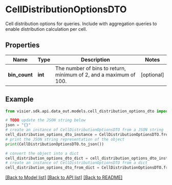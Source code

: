 # CellDistributionOptionsDTO

Cell distribution options for queries.  Include with aggregation queries to enable distribution calculation per cell.

## Properties

Name | Type | Description | Notes
------------ | ------------- | ------------- | -------------
**bin_count** | **int** | The number of bins to return, minimum of 2, and a maximum of 100. | [optional] 

## Example

```python
from visier.sdk.api.data_out.models.cell_distribution_options_dto import CellDistributionOptionsDTO

# TODO update the JSON string below
json = "{}"
# create an instance of CellDistributionOptionsDTO from a JSON string
cell_distribution_options_dto_instance = CellDistributionOptionsDTO.from_json(json)
# print the JSON string representation of the object
print(CellDistributionOptionsDTO.to_json())

# convert the object into a dict
cell_distribution_options_dto_dict = cell_distribution_options_dto_instance.to_dict()
# create an instance of CellDistributionOptionsDTO from a dict
cell_distribution_options_dto_from_dict = CellDistributionOptionsDTO.from_dict(cell_distribution_options_dto_dict)
```
[[Back to Model list]](../README.md#documentation-for-models) [[Back to API list]](../README.md#documentation-for-api-endpoints) [[Back to README]](../README.md)


